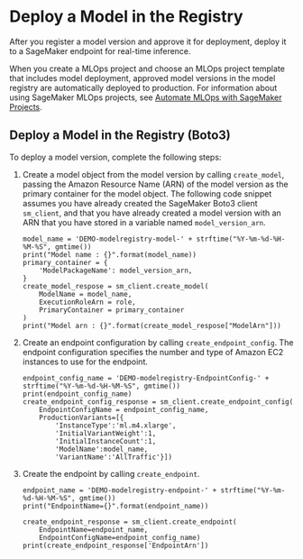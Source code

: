 # Deploy a Model in the Registry<a name="model-registry-deploy"></a>

After you register a model version and approve it for deployment, deploy it to a SageMaker endpoint for real\-time inference\.

When you create a MLOps project and choose an MLOps project template that includes model deployment, approved model versions in the model registry are automatically deployed to production\. For information about using SageMaker MLOps projects, see [Automate MLOps with SageMaker Projects](sagemaker-projects.md)\.

## Deploy a Model in the Registry \(Boto3\)<a name="model-registry-deploy-api"></a>

To deploy a model version, complete the following steps:

1. Create a model object from the model version by calling `create_model`, passing the Amazon Resource Name \(ARN\) of the model version as the primary container for the model object\. The following code snippet assumes you have already created the SageMaker Boto3 client `sm_client`, and that you have already created a model version with an ARN that you have stored in a variable named `model_version_arn`\.

   ```
   model_name = 'DEMO-modelregistry-model-' + strftime("%Y-%m-%d-%H-%M-%S", gmtime())
   print("Model name : {}".format(model_name))
   primary_container = {
       'ModelPackageName': model_version_arn,
   }
   create_model_respose = sm_client.create_model(
       ModelName = model_name,
       ExecutionRoleArn = role,
       PrimaryContainer = primary_container
   )
   print("Model arn : {}".format(create_model_respose["ModelArn"]))
   ```

1. Create an endpoint configuration by calling `create_endpoint_config`\. The endpoint configuration specifies the number and type of Amazon EC2 instances to use for the endpoint\.

   ```
   endpoint_config_name = 'DEMO-modelregistry-EndpointConfig-' + strftime("%Y-%m-%d-%H-%M-%S", gmtime())
   print(endpoint_config_name)
   create_endpoint_config_response = sm_client.create_endpoint_config(
       EndpointConfigName = endpoint_config_name,
       ProductionVariants=[{
           'InstanceType':'ml.m4.xlarge',
           'InitialVariantWeight':1,
           'InitialInstanceCount':1,
           'ModelName':model_name,
           'VariantName':'AllTraffic'}])
   ```

1. Create the endpoint by calling `create_endpoint`\.

   ```
   endpoint_name = 'DEMO-modelregistry-endpoint-' + strftime("%Y-%m-%d-%H-%M-%S", gmtime())
   print("EndpointName={}".format(endpoint_name))
   
   create_endpoint_response = sm_client.create_endpoint(
       EndpointName=endpoint_name,
       EndpointConfigName=endpoint_config_name)
   print(create_endpoint_response['EndpointArn'])
   ```